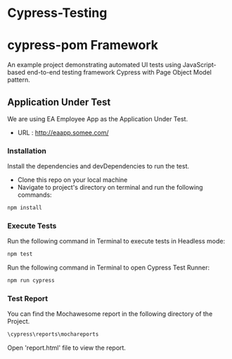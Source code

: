 # Cypress-Testing

# cypress-pom Framework

An example project demonstrating automated UI tests using JavaScript-based end-to-end testing framework Cypress with Page Object Model pattern.

## Application Under Test

We are using EA Employee App as the Application Under Test.

* URL : http://eaapp.somee.com/

### Installation

Install the dependencies and devDependencies to run the test.
- Clone this repo on your local machine
- Navigate to project's directory on terminal and run the following commands:

```sh
npm install
```

### Execute Tests

Run the following command in Terminal to execute tests in Headless mode:

```sh
npm test
```

Run the following command in Terminal to open Cypress Test Runner:

```sh
npm run cypress
```

### Test Report

You can find the Mochawesome report in the following directory of the Project.

```sh
\cypress\reports\mochareports
```

Open 'report.html' file to view the report.
